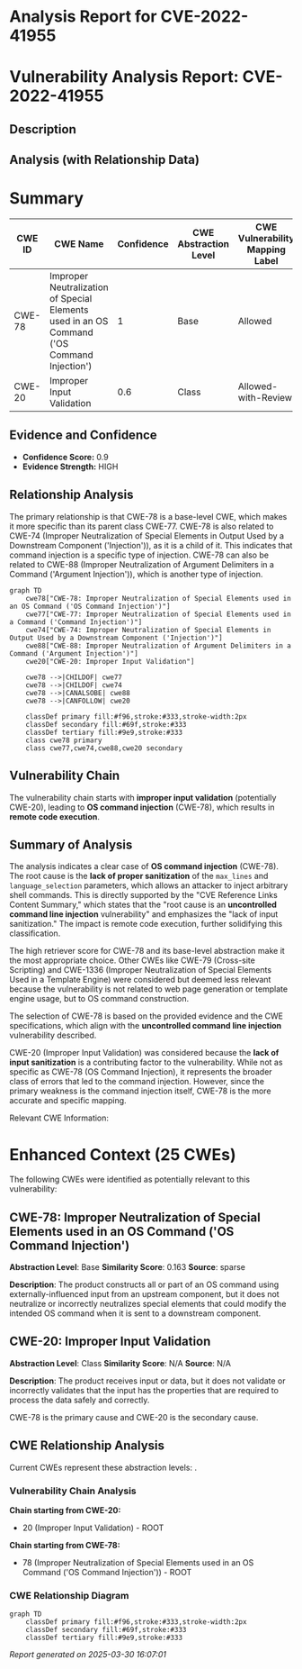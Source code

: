 # Analysis Report for CVE-2022-41955

# Vulnerability Analysis Report: CVE-2022-41955

## Description



## Analysis (with Relationship Data)

# Summary
| CWE ID | CWE Name | Confidence | CWE Abstraction Level | CWE Vulnerability Mapping Label | CWE-Vulnerability Mapping Notes |
|---|---|---|---|---|---|
| CWE-78 | Improper Neutralization of Special Elements used in an OS Command ('OS Command Injection') | 1 | Base | Allowed | Primary CWE |
| CWE-20 | Improper Input Validation | 0.6 | Class | Allowed-with-Review | Secondary CWE Candidate |

## Evidence and Confidence

*   **Confidence Score:** 0.9
*   **Evidence Strength:** HIGH

## Relationship Analysis
The primary relationship is that CWE-78 is a base-level CWE, which makes it more specific than its parent class CWE-77.
CWE-78 is also related to CWE-74 (Improper Neutralization of Special Elements in Output Used by a Downstream Component ('Injection')), as it is a child of it. This indicates that command injection is a specific type of injection.
CWE-78 can also be related to CWE-88 (Improper Neutralization of Argument Delimiters in a Command ('Argument Injection')), which is another type of injection.

```mermaid
graph TD
    cwe78["CWE-78: Improper Neutralization of Special Elements used in an OS Command ('OS Command Injection')"]
    cwe77["CWE-77: Improper Neutralization of Special Elements used in a Command ('Command Injection')"]
    cwe74["CWE-74: Improper Neutralization of Special Elements in Output Used by a Downstream Component ('Injection')"]
    cwe88["CWE-88: Improper Neutralization of Argument Delimiters in a Command ('Argument Injection')"]
    cwe20["CWE-20: Improper Input Validation"]

    cwe78 -->|CHILDOF| cwe77
    cwe78 -->|CHILDOF| cwe74
    cwe78 -->|CANALSOBE| cwe88
    cwe78 -->|CANFOLLOW| cwe20
    
    classDef primary fill:#f96,stroke:#333,stroke-width:2px
    classDef secondary fill:#69f,stroke:#333
    classDef tertiary fill:#9e9,stroke:#333
    class cwe78 primary
    class cwe77,cwe74,cwe88,cwe20 secondary
```

## Vulnerability Chain
The vulnerability chain starts with **improper input validation** (potentially CWE-20), leading to **OS command injection** (CWE-78), which results in **remote code execution**.

## Summary of Analysis
The analysis indicates a clear case of **OS command injection** (CWE-78). The root cause is the **lack of proper sanitization** of the `max_lines` and `language_selection` parameters, which allows an attacker to inject arbitrary shell commands. This is directly supported by the "CVE Reference Links Content Summary," which states that the "root cause is an **uncontrolled command line injection** vulnerability" and emphasizes the "lack of input sanitization." The impact is remote code execution, further solidifying this classification.

The high retriever score for CWE-78 and its base-level abstraction make it the most appropriate choice. Other CWEs like CWE-79 (Cross-site Scripting) and CWE-1336 (Improper Neutralization of Special Elements Used in a Template Engine) were considered but deemed less relevant because the vulnerability is not related to web page generation or template engine usage, but to OS command construction.

The selection of CWE-78 is based on the provided evidence and the CWE specifications, which align with the **uncontrolled command line injection** vulnerability described.

CWE-20 (Improper Input Validation) was considered because the **lack of input sanitization** is a contributing factor to the vulnerability. While not as specific as CWE-78 (OS Command Injection), it represents the broader class of errors that led to the command injection. However, since the primary weakness is the command injection itself, CWE-78 is the more accurate and specific mapping.

Relevant CWE Information:
# Enhanced Context (25 CWEs)
The following CWEs were identified as potentially relevant to this vulnerability:

## CWE-78: Improper Neutralization of Special Elements used in an OS Command ('OS Command Injection')
**Abstraction Level**: Base
**Similarity Score**: 0.163
**Source**: sparse

**Description**:
The product constructs all or part of an OS command using externally-influenced input from an upstream component, but it does not neutralize or incorrectly neutralizes special elements that could modify the intended OS command when it is sent to a downstream component.

## CWE-20: Improper Input Validation
**Abstraction Level**: Class
**Similarity Score**: N/A
**Source**: N/A

**Description**:
The product receives input or data, but it does not validate or incorrectly validates that the input has the properties that are required to process the data safely and correctly.

CWE-78 is the primary cause and CWE-20 is the secondary cause.


## CWE Relationship Analysis

Current CWEs represent these abstraction levels: .


### Vulnerability Chain Analysis

**Chain starting from CWE-20:**
- 20 (Improper Input Validation) - ROOT


**Chain starting from CWE-78:**
- 78 (Improper Neutralization of Special Elements used in an OS Command ('OS Command Injection')) - ROOT



### CWE Relationship Diagram

```mermaid
graph TD
    classDef primary fill:#f96,stroke:#333,stroke-width:2px
    classDef secondary fill:#69f,stroke:#333
    classDef tertiary fill:#9e9,stroke:#333
```



*Report generated on 2025-03-30 16:07:01*
